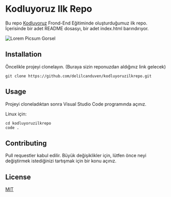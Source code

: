 # Kodluyoruz Ilk Repo

Bu repo [Kodluyoruz](https://kodluyoruz.org/) Frond-End Eğitiminde oluşturduğumuz ilk repo. İçerisinde bir adet README dosasyı, bir adet index.html barındırıyor.

![Lorem Picsum Gorsel](https://i.hizliresim.com/5hp7dhs.png)

## Installation

Öncelikle projeyi clonelayın. (Buraya sizin reponuzdan aldığınız link gelecek)
```
git clone https://github.com/delilcanduven/kodluyoruzilkrepo.git
```
## Usage

Projeyi cloneladıktan sonra Visual Studio Code programında açınız.

Linux için:
```
cd kodluyoruzilkrepo  
code .
```
## Contributing

Pull requestler kabul edilir. Büyük değişiklikler için, lütfen önce neyi değiştirmek istediğinizi tartışmak için bir konu açınız.

## License

[MIT](https://choosealicense.com/licenses/mit/)
